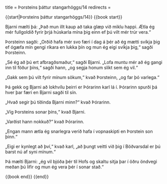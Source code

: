 title = Þorsteins þáttur stangarhöggs/14
redirects =
>>>>

{{start|Þorsteins þáttur stangarhöggs/14}}
{{book start}}

Bjarni mælti þá: „Það mun illt kaup að taka glæp við miklu happi. Ætla ég mér fullgoldið fyrir þrjá húskarla mína þig einn ef þú vilt mér trúr vera.“

Þorsteinn sagði: „Orðið hafa mér svo færi í dag á þér að ég mætti svíkja þig ef ógæfa mín gengi ríkara en lukka þín og mun ég eigi svíkja þig,“ sagði Þorsteinn.

„Sé ég að þú ert afbragðsmaður,“ sagði Bjarni. „Lofa muntu mér að ég gangi inn til föður þíns,“ sagði hann, „og segja honum slíkt sem ég vil.“

„Gakk sem þú vilt fyrir mínum sökum,“ kvað Þorsteinn, „og far þó varlega.“

Þá gekk og Bjarni að lokhvílu þeirri er Þórarinn karl lá í. Þórarinn spurði þá hver þar færi en Bjarni sagði til sín.

„Hvað segir þú tíðinda Bjarni minn?“ kvað Þórarinn.

„Víg Þorsteins sonar þíns,“ kvað Bjarni.

„Varðist hann nokkuð?“ kvað Þórarinn.

„Engan mann ætla ég snarlegra verið hafa í vopnaskipti en Þorstein son þinn.“

„Eigi er kynlegt að því,“ kvað karl, „að þungt veitti við þig í Böðvarsdal er þú barst nú af syni mínum.“

Þá mælti Bjarni: „ég vil bjóða þér til Hofs og skaltu sitja þar í öðru öndvegi meðan þú lifir og mun ég vera þér í sonar stað.“

{{book end}}
{{end}}
